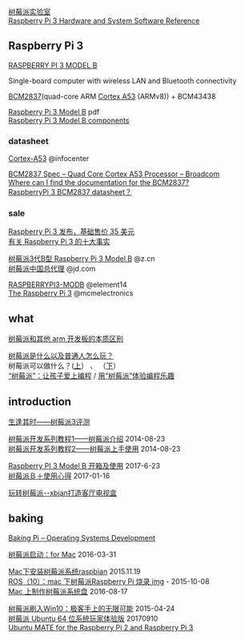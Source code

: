 [树莓派实验室](http://shumeipai.nxez.com/)  
[Raspberry Pi 3 Hardware and System Software Reference](http://www.codeguru.com/IoT/raspberry-pi-3-hardware-and-system-software-reference.html)  

## Raspberry Pi 3
[RASPBERRY PI 3 MODEL B](https://www.raspberrypi.org/products/raspberry-pi-3-model-b/)  

Single-board computer with wireless LAN and Bluetooth connectivity

[BCM2837](https://www.raspberrypi.org/documentation/hardware/raspberrypi/bcm2837/README.md)(quad-core ARM [Cortex A53](https://developer.arm.com/products/processors/cortex-a/cortex-a53) (ARMv8)) + BCM43438  

[Raspberry Pi 3 Model B](https://media.digikey.com/pdf/Data%20Sheets/Seeed%20Technology/Raspberry_Pi_3_Model_B_WikiWeb.pdf) pdf  
[Raspberry Pi 3 Model B components](http://docs-europe.electrocomponents.com/webdocs/14ba/0900766b814ba685.pdf)  

### datasheet
[Cortex-A53](http://infocenter.arm.com/help/topic/com.arm.doc.subset.cortexa.a53/index.html) @infocenter  

[BCM2837 Spec – Quad Core Cortex A53 Processor – Broadcom](http://www.datasheetcafe.com/bcm2837-datasheet-quad-core-processor-broadcom/)  
[Where can I find the documentation for the BCM2837?](https://raspberrypi.stackexchange.com/questions/45759/where-can-i-find-the-documentation-for-the-bcm2837)  
[RaspberryPi 3 BCM2837 datasheet？](https://github.com/raspberrypi/documentation/issues/325)  

### sale
[Raspberry Pi 3 发布，基础售价 35 美元](https://www.oschina.net/news/71103/raspberry-pi-3)  
[有关 Raspberry Pi 3 的十大事实](https://www.arrow.com/zh-cn/research-and-events/articles/top-ten-things-to-know-about-the-raspberry-pi-3)  

[树莓派3代B型 Raspberry Pi 3 Model B](https://www.amazon.cn/%E7%94%B5%E8%84%91-it-%E5%8A%9E%E5%85%AC/dp/B00QLU4AJ0/ref=sr_1_1?ie=UTF8&qid=1505372412&sr=8-1&keywords=raspberry%2Bpi&th=1) @z.cn  
[树莓派中国总代理](https://mall.jd.com/index-153636.html) @jd.com  

[RASPBERRYPI3-MODB](https://www.element14.com/community/community/raspberry-pi) @element14  
[The Raspberry Pi 3](http://www.mcmelectronics.com/content/en-US/raspberry-pi&) @mcmelectronics  

## what
[树莓派和其他 arm 开发板的本质区别](http://www.jianshu.com/p/626d3c6dbe02)  

[树莓派是什么以及普通人怎么玩？](https://www.zhihu.com/question/20859055)  
树莓派可以做什么？([上](http://www.alsrobot.cn/article-417.html)） 、 （[下](http://www.alsrobot.cn/article-419.html)）  
[“树莓派”：让孩子爱上编程](http://jjckb.xinhuanet.com/invest/2012-12/07/content_416944.htm) / [用“树莓派”体验编程乐趣](http://news.163.com/12/1201/19/8HLMGR8700014JB5_all.html)  

## introduction
[生逢其时——树莓派3评测](http://www.eeboard.com/evaluation/raspberrypi3-evaluation/)  

[树莓派开发系列教程1——树莓派介绍](http://blog.csdn.net/xdw1985829/article/details/38779437) 2014-08-23  
[树莓派开发系列教程2——树莓派上手使用](http://blog.csdn.net/xdw1985829/article/details/38779827) 2014-08-23  

[Raspberry PI 3 Model B 开箱及使用](https://www.chiphell.com/thread-1748107-1-1.html) 2017-6-23  
[树莓派Ｂ＋使用心得](http://www.cnblogs.com/uestc-mm/p/6290521.html) 2017-01-16  

[玩转树莓派--xbian打造客厅电视盒](http://blog.sina.com.cn/s/blog_5408140f0101cro2.html)  
 
## baking
[Baking Pi – Operating Systems Development](http://www.cl.cam.ac.uk/projects/raspberrypi/tutorials/os/?test=true)  

[树莓派启动：for Mac](http://blog.csdn.net/selina013/article/details/51029900)  2016-03-31  

[Mac下安装树莓派系统raspbian](http://www.jianshu.com/p/5dc83db2b78e) 2015.11.19  
[ROS（10）：mac 下树莓派Raspberry Pi 烧录 img](http://blog.csdn.net/freewebsys/article/details/48980993) - 2015-10-08  
[Mac 上制作树莓派系统盘](https://blog.guorenxi.com/120.html) 2016-08-17  

[树莓派刷入Win10：极客手上的无限可能](http://www.sohu.com/a/12268418_114760) 2015-04-24  
[树莓派 Ubuntu 64 位系统玩家体验版](http://shumeipai.nxez.com/2017/09/10/raspberry-pi-ubuntu-64-bit-system-player-experience-version.html) 20170910  
[Ubuntu MATE for the Raspberry Pi 2 and Raspberry Pi 3](https://ubuntu-mate.org/raspberry-pi/)  
